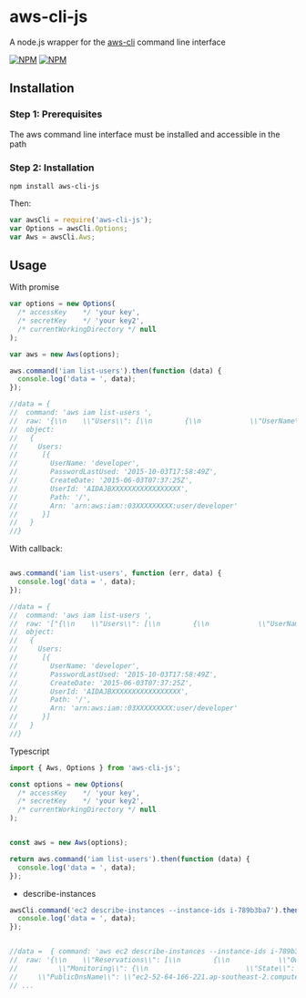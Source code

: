 # aws-cli-js
A node.js wrapper for the [aws-cli](http://aws.amazon.com/documentation/cli/) command line interface

[![NPM](https://nodei.co/npm/aws-cli-js.png?downloads=true&downloadRank=true)](https://nodei.co/npm/aws-cli-js/)
[![NPM](https://nodei.co/npm-dl/aws-cli-js.png?months=6&height=3)](https://nodei.co/npm/aws-cli-js/)

## Installation

### Step 1: Prerequisites

The aws command line interface must be installed and accessible in the path

### Step 2: Installation
    
    npm install aws-cli-js
    
Then:

```js
var awsCli = require('aws-cli-js');
var Options = awsCli.Options;
var Aws = awsCli.Aws;
```

## Usage

With promise

```js
var options = new Options(
  /* accessKey    */ 'your key',
  /* secretKey    */ 'your key2',
  /* currentWorkingDirectory */ null
);

var aws = new Aws(options);

aws.command('iam list-users').then(function (data) {
  console.log('data = ', data); 
});

//data = {
//  command: 'aws iam list-users ',
//  raw: '{\\n    \\"Users\\": [\\n        {\\n            \\"UserName\\": \\"developer\\", \\n            \\"PasswordLastUsed\\": \\"2015-10-03T17:58:49Z\\", \\n            \\"CreateDate\\": \\"2015-06-03T07:37:25Z\\", \\n            \\"UserId\\": \\"AIDAJBXXXXXXXXXXXXXXXXX\\", \\n            \\"Path\\": \\"/\\", \\n            \\"Arn\\": \\"arn:aws:iam::03XXXXXXXXX:user/developer\\"\\n        }\\n    ]\\n}\\n',
//  object:
//   {
//     Users:
//      [{
//        UserName: 'developer',
//        PasswordLastUsed: '2015-10-03T17:58:49Z',
//        CreateDate: '2015-06-03T07:37:25Z',
//        UserId: 'AIDAJBXXXXXXXXXXXXXXXXX',
//        Path: '/',
//        Arn: 'arn:aws:iam::03XXXXXXXXX:user/developer'
//      }]
//   }
//}

```

With callback:

```js

aws.command('iam list-users', function (err, data) {
  console.log('data = ', data);
});

//data = {
//  command: 'aws iam list-users ',
//  raw: '["{\\n    \\"Users\\": [\\n        {\\n            \\"UserName\\": \\"developer\\", \\n            \\"PasswordLastUsed\\": \\"2015-10-03T17:58:49Z\\", \\n            \\"CreateDate\\": \\"2015-06-03T07:37:25Z\\", \\n            \\"UserId\\": \\"AIDAJBXXXXXXXXXXXXXXXXX\\", \\n            \\"Path\\": \\"/\\", \\n            \\"Arn\\": \\"arn:aws:iam::03XXXXXXXXX:user/developer\\"\\n        }\\n    ]\\n}\\n",""]',
//  object:
//   {
//     Users:
//      [{
//        UserName: 'developer',
//        PasswordLastUsed: '2015-10-03T17:58:49Z',
//        CreateDate: '2015-06-03T07:37:25Z',
//        UserId: 'AIDAJBXXXXXXXXXXXXXXXXX',
//        Path: '/',
//        Arn: 'arn:aws:iam::03XXXXXXXXX:user/developer'
//      }]
//   }
//}

```

Typescript

```js
import { Aws, Options } from 'aws-cli-js';

const options = new Options(
  /* accessKey    */ 'your key',
  /* secretKey    */ 'your key2',
  /* currentWorkingDirectory */ null
);


const aws = new Aws(options);

return aws.command('iam list-users').then(function (data) {
  console.log('data = ', data);
});
```



* describe-instances

```js
awsCli.command('ec2 describe-instances --instance-ids i-789b3ba7').then(function (data) {
  console.log('data = ', data); 
});


//data =  { command: 'aws ec2 describe-instances --instance-ids i-789b3ba7 ',
//  raw: '{\\n    \\"Reservations\\": [\\n        {\\n            \\"OwnerId\\": \\"031641171132\\", \\n            \\"ReservationId\\": \\"r-a48ad878\\", \\n            \\"Groups\\": [], \\n            \\"Instances\\": [\\n                {\\n
//          \\"Monitoring\\": {\\n                        \\"State\\": \\"disabled\\"\\n                    }, \\n
//     \\"PublicDnsName\\": \\"ec2-52-64-166-221.ap-southeast-2.compute.amazonaws.com\\", \\n                    \\"State\\": {\\n
// ...

```



